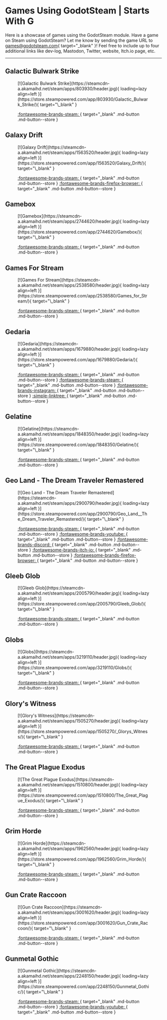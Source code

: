 # Games Using GodotSteam | Starts With G

Here is a showcase of games using the GodotSteam module. Have a game on Steam using GodotSteam? Let me know by sending the game URL to [games@godotsteam.com](mailto:games@godotsteam.com){ target="\_blank" }!  Feel free to include up to four additional links like dev-log, Mastodon, Twitter, website, Itch.io page, etc.

---

<div id="games" markdown>

## Galactic Bulwark Strike
<figure class="game" markdown>
[![Galactic Bulwark Strike](https://steamcdn-a.akamaihd.net/steam/apps/803930/header.jpg){ loading=lazy align=left }](https://store.steampowered.com/app/803930/Galactic_Bulwark_Strike/){ target="\_blank" }

[ :fontawesome-brands-steam: ](https://store.steampowered.com/app/803930/Galactic_Bulwark_Strike/){ target="\_blank" .md-button .md-button--store }
</figure>

## Galaxy Drift
<figure class="game" markdown>
[![Galaxy Drift](https://steamcdn-a.akamaihd.net/steam/apps/1563520/header.jpg){ loading=lazy align=left }](https://store.steampowered.com/app/1563520/Galaxy_Drift/){ target="\_blank" }

[ :fontawesome-brands-steam: ](https://store.steampowered.com/app/1563520/Galaxy_Drift/){ target="\_blank" .md-button .md-button--store }
[ :fontawesome-brands-firefox-browser: ](https://www.galaxy-drift.com/){ target="\_blank" .md-button .md-button--store }
</figure>

## Gamebox
<figure class="game" markdown>
[![Gamebox](https://steamcdn-a.akamaihd.net/steam/apps/2744620/header.jpg){ loading=lazy align=left }](https://store.steampowered.com/app/2744620/Gamebox/){ target="\_blank" }

[ :fontawesome-brands-steam: ](https://store.steampowered.com/app/2744620/Gamebox/){ target="\_blank" .md-button .md-button--store }
</figure>

## Games For Stream
<figure class="game" markdown>
[![Games For Stream](https://steamcdn-a.akamaihd.net/steam/apps/2538580/header.jpg){ loading=lazy align=left }](https://store.steampowered.com/app/2538580/Games_for_Stream/){ target="\_blank" }

[ :fontawesome-brands-steam: ](https://store.steampowered.com/app/2538580/Games_for_Stream/){ target="\_blank" .md-button .md-button--store }
</figure>

## Gedaria
<figure class="game" markdown>
[![Gedaria](https://steamcdn-a.akamaihd.net/steam/apps/1679880/header.jpg){ loading=lazy align=left }](https://store.steampowered.com/app/1679880/Gedaria/){ target="\_blank" }

[ :fontawesome-brands-steam: ](https://store.steampowered.com/app/1679880/Gedaria/){ target="\_blank" .md-button .md-button--store }
[ :fontawesome-brands-steam: ](https://store.steampowered.com/app/1992600/Gedaria__Fairytale_forest/){ target="\_blank" .md-button .md-button--store }
[ :fontawesome-brands-instagram: ](https://www.instagram.com/gedaria_official/){ target="\_blank" .md-button .md-button--store }
[ :simple-linktree: ](https://linktr.ee/Gedaria){ target="\_blank" .md-button .md-button--store }
</figure>

## Gelatine
<figure class="game" markdown>
[![Gelatine](https://steamcdn-a.akamaihd.net/steam/apps/1848350/header.jpg){ loading=lazy align=left }](https://store.steampowered.com/app/1848350/Gelatine/){ target="\_blank" }

[ :fontawesome-brands-steam: ](https://store.steampowered.com/app/1848350/Gelatine/){ target="\_blank" .md-button .md-button--store }
</figure>

## Geo Land - The Dream Traveler Remastered
<figure class="game" markdown>
[![Geo Land - The Dream Traveler Remastered](https://steamcdn-a.akamaihd.net/steam/apps/2900790/header.jpg){ loading=lazy align=left }](https://store.steampowered.com/app/2900790/Geo_Land__The_Dream_Traveler_Remastered/){ target="\_blank" }

[ :fontawesome-brands-steam: ](https://store.steampowered.com/app/2900790/Geo_Land__The_Dream_Traveler_Remastered/){ target="\_blank" .md-button .md-button--store }
[ :fontawesome-brands-youtube: ](https://www.youtube.com/@TheUnsupported){ target="\_blank" .md-button .md-button--store }
[ :fontawesome-brands-discord: ](https://discord.gg/bEc4MvsYRz){ target="\_blank" .md-button .md-button--store }
[ :fontawesome-brands-itch-io: ](https://unsupported.itch.io/geo-land-the-dream-traveler-remastered){ target="\_blank" .md-button .md-button--store }
[ :fontawesome-brands-firefox-browser: ](https://playgeoland.com/){ target="\_blank" .md-button .md-button--store }
</figure>

## Gleeb Glob
<figure class="game" markdown>
[![Gleeb Glob](https://steamcdn-a.akamaihd.net/steam/apps/2005790/header.jpg){ loading=lazy align=left }](https://store.steampowered.com/app/2005790/Gleeb_Glob/){ target="\_blank" }

[ :fontawesome-brands-steam: ](https://store.steampowered.com/app/2005790/Gleeb_Glob/){ target="\_blank" .md-button .md-button--store }
</figure>

## Globs
<figure class="game" markdown>
[![Globs](https://steamcdn-a.akamaihd.net/steam/apps/3219110/header.jpg){ loading=lazy align=left }](https://store.steampowered.com/app/3219110/Globs/){ target="\_blank" }

[ :fontawesome-brands-steam: ](https://store.steampowered.com/app/3219110/Globs/){ target="\_blank" .md-button .md-button--store }
</figure>

## Glory's Witness
<figure class="game" markdown>
[![Glory's Witness](https://steamcdn-a.akamaihd.net/steam/apps/1505270/header.jpg){ loading=lazy align=left }](https://store.steampowered.com/app/1505270/_Glorys_Witness/){ target="\_blank" }

[ :fontawesome-brands-steam: ](https://store.steampowered.com/app/1505270/_Glorys_Witness/){ target="\_blank" .md-button .md-button--store }
</figure>

## The Great Plague Exodus
<figure class="game" markdown>
[![The Great Plague Exodus](https://steamcdn-a.akamaihd.net/steam/apps/1510800/header.jpg){ loading=lazy align=left }](https://store.steampowered.com/app/1510800/The_Great_Plague_Exodus/){ target="\_blank" }

[ :fontawesome-brands-steam: ](https://store.steampowered.com/app/1510800/The_Great_Plague_Exodus/){ target="\_blank" .md-button .md-button--store }
</figure>

## Grim Horde
<figure class="game" markdown>
[![Grim Horde](https://steamcdn-a.akamaihd.net/steam/apps/1962560/header.jpg){ loading=lazy align=left }](https://store.steampowered.com/app/1962560/Grim_Horde/){ target="\_blank" }

[ :fontawesome-brands-steam: ](https://store.steampowered.com/app/1962560/Grim_Horde/){ target="\_blank" .md-button .md-button--store }
</figure>

## Gun Crate Raccoon
<figure class="game" markdown>
[![Gun Crate Raccoon](https://steamcdn-a.akamaihd.net/steam/apps/3001620/header.jpg){ loading=lazy align=left }](https://store.steampowered.com/app/3001620/Gun_Crate_Raccoon/){ target="\_blank" }

[ :fontawesome-brands-steam: ](https://store.steampowered.com/app/3001620/Gun_Crate_Raccoon/){ target="\_blank" .md-button .md-button--store }
</figure>

<!-- Gunmetal Gothic -->
## Gunmetal Gothic
<figure class="game" markdown>
[![Gunmetal Gothic](https://steamcdn-a.akamaihd.net/steam/apps/2248150/header.jpg){ loading=lazy align=left }](https://store.steampowered.com/app/2248150/Gunmetal_Gothic/){ target="\_blank" }

[ :fontawesome-brands-steam: ](https://store.steampowered.com/app/2248150/Gunmetal_Gothic/){ target="\_blank" .md-button .md-button--store }
[ :fontawesome-brands-youtube: ](https://www.youtube.com/@gunmetalgothic){ target="\_blank" .md-button .md-button--store }
</figure>

</div>
